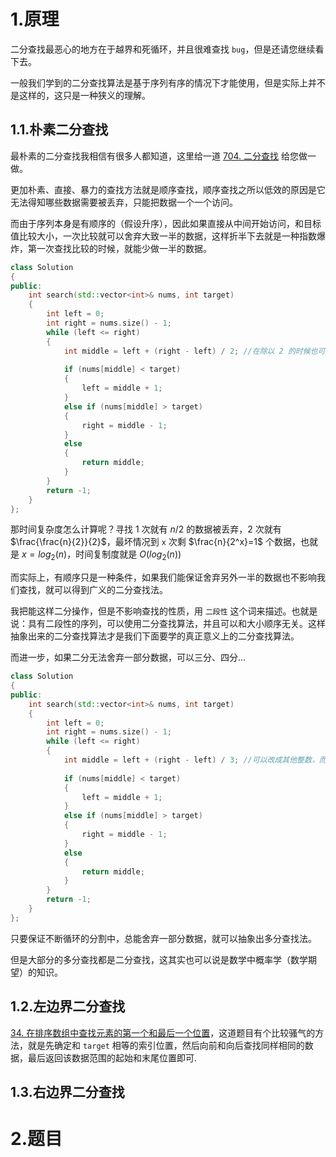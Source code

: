 # 1.原理

二分查找最恶心的地方在于越界和死循环，并且很难查找 `bug`，但是还请您继续看下去。

一般我们学到的二分查找算法是基于序列有序的情况下才能使用，但是实际上并不是这样的，这只是一种狭义的理解。

## 1.1.朴素二分查找

最朴素的二分查找我相信有很多人都知道，这里给一道 [704. 二分查找](https://leetcode.cn/problems/binary-search/) 给您做一做。

更加朴素、直接、暴力的查找方法就是顺序查找，顺序查找之所以低效的原因是它无法得知哪些数据需要被丢弃，只能把数据一个一个访问。

而由于序列本身是有顺序的（假设升序），因此如果直接从中间开始访问，和目标值比较大小，一次比较就可以舍弃大致一半的数据，这样折半下去就是一种指数爆炸，第一次查找比较的时候，就能少做一半的数据。

```cpp
class Solution 
{
public:
    int search(std::vector<int>& nums, int target)
    {
        int left = 0;
        int right = nums.size() - 1;
        while (left <= right)
        {
            int middle = left + (right - left) / 2; //在除以 2 的时候也可以是 left + (right - left + 1) / 2，这两种写法某一次查找时，数据量为奇数时是没有差别的。但是数据量为偶数时，中间数有两个，两种写法分别对应前后两个中间数，在朴素二分法种，选择哪一个都是可以的
            
            if (nums[middle] < target)
            {
                left = middle + 1;
            }
            else if (nums[middle] > target)
            {
                right = middle - 1;
            }
            else
            {
                return middle;
            }
        }
        return -1;
    }
};
```

那时间复杂度怎么计算呢？寻找 $1$ 次就有 $n/2$ 的数据被丢弃，$2$ 次就有 $\frac{\frac{n}{2}}{2}$，最坏情况到 `x` 次剩 $\frac{n}{2^x}=1$ 个数据，也就是 $x=log_{2}{(n)}$，时间复制度就是 $O(log_{2}{(n)})$

而实际上，有顺序只是一种条件，如果我们能保证舍弃另外一半的数据也不影响我们查找，就可以得到广义的二分查找法。

我把能这样二分操作，但是不影响查找的性质，用 `二段性` 这个词来描述。也就是说：具有二段性的序列，可以使用二分查找算法，并且可以和大小顺序无关。这样抽象出来的二分查找算法才是我们下面要学的真正意义上的二分查找算法。

而进一步，如果二分无法舍弃一部分数据，可以三分、四分...

```cpp
class Solution 
{
public:
    int search(std::vector<int>& nums, int target)
    {
        int left = 0;
        int right = nums.size() - 1;
        while (left <= right)
        {
            int middle = left + (right - left) / 3; //可以改成其他整数，而 2 是最高效的（大量数据的情况）
            
            if (nums[middle] < target)
            {
                left = middle + 1;
            }
            else if (nums[middle] > target)
            {
                right = middle - 1;
            }
            else
            {
                return middle;
            }
        }
        return -1;
    }
};
```

只要保证不断循环的分割中，总能舍弃一部分数据，就可以抽象出多分查找法。

但是大部分的多分查找都是二分查找，这其实也可以说是数学中概率学（数学期望）的知识。 

## 1.2.左边界二分查找

[34. 在排序数组中查找元素的第一个和最后一个位置](https://leetcode.cn/problems/find-first-and-last-position-of-element-in-sorted-array/)，这道题目有个比较骚气的方法，就是先确定和 `target` 相等的索引位置，然后向前和向后查找同样相同的数据，最后返回该数据范围的起始和末尾位置即可.

## 1.3.右边界二分查找

# 2.题目

